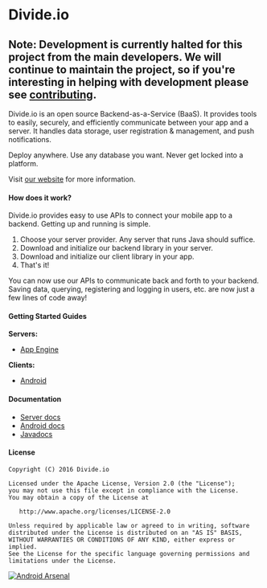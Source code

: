 Divide.io
===========

## Note: Development is currently halted for this project from the main developers. We will continue to maintain the project, so if you're interesting in helping with development please see [contributing](https://github.com/HiddenStage/divide/blob/master/CONTRIBUTING.md).

Divide.io is an open source Backend-as-a-Service (BaaS). It provides tools to easily, securely, and efficiently communicate between your app and a server. It handles data storage, user registration & management, and push notifications.

Deploy anywhere. Use any database you want. Never get locked into a platform.

Visit [our website](http://www.divide.io/) for more information.

#### How does it work?
Divide.io provides easy to use APIs to connect your mobile app to a backend. Getting up and running is simple.

1. Choose your server provider. Any server that runs Java should suffice.
2. Download and initialize our backend library in your server.
3. Download and initialize our client library in your app.
4. That's it!

You can now use our APIs to communicate back and forth to your backend. Saving data, querying, registering and logging in users, etc. are now just a few lines of code away!


#### Getting Started Guides
**Servers:**
* [App Engine](http://www.divide.io/get_started/app_engine)

**Clients:**

* [Android](http://www.divide.io/get_started/android)

#### Documentation

* [Server docs](http://www.divide.io/docs/server)
* [Android docs](http://www.divide.io/docs/android)
* [Javadocs](http://hiddenstage.github.io/divide-docs/javadocs/)

#### License
```
Copyright (C) 2016 Divide.io

Licensed under the Apache License, Version 2.0 (the "License");
you may not use this file except in compliance with the License.
You may obtain a copy of the License at

   http://www.apache.org/licenses/LICENSE-2.0

Unless required by applicable law or agreed to in writing, software
distributed under the License is distributed on an "AS IS" BASIS,
WITHOUT WARRANTIES OR CONDITIONS OF ANY KIND, either express or implied.
See the License for the specific language governing permissions and
limitations under the License.
```

[![Android Arsenal](https://img.shields.io/badge/Android%20Arsenal-Divide.io-brightgreen.svg?style=flat)](https://android-arsenal.com/details/1/1059)
